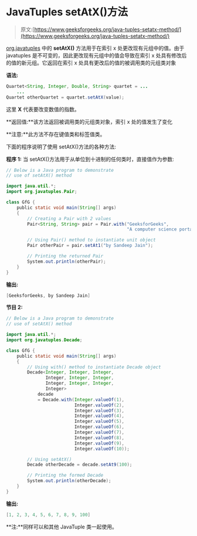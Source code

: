# JavaTuples setAtX()方法

> 原文:[https://www.geeksforgeeks.org/java-tuples-setatx-method/](https://www.geeksforgeeks.org/java-tuples-setatx-method/)

[org.javatuples](https://www.geeksforgeeks.org/javatuples-introduction/) 中的 **setAtX()** 方法用于在索引 x 处更改现有元组中的值。由于 javatuples 是不可变的，因此更改现有元组中的值会导致在索引 x 处具有修改后的值的新元组。它返回在索引 x 处具有更改后的值的被调用类的元组类对象

**语法:**

```java
Quartet<String, Integer, Double, String> quartet = ...
    ...
Quartet otherQuartet = quartet.setAtX(value);
```

这里 **X** 代表要改变数值的指数。

**返回值:**该方法返回被调用类的元组类对象，索引 x 处的值发生了变化

**注意:**此方法不存在键值类和标签值类。

下面的程序说明了使用 setAtX()方法的各种方法:

**程序 1:** 当 setAtX()方法用于从单位到十进制的任何类时，直接值作为参数:

```java
// Below is a Java program to demonstrate
// use of setAtX() method

import java.util.*;
import org.javatuples.Pair;

class GfG {
    public static void main(String[] args)
    {
        // Creating a Pair with 2 values
        Pair<String, String> pair = Pair.with("GeeksforGeeks",
                                              "A computer science portal");

        // Using Pair() method to instantiate unit object
        Pair otherPair = pair.setAt1("by Sandeep Jain");

        // Printing the returned Pair
        System.out.println(otherPair);
    }
}
```

**输出:**

```java
[GeeksforGeeks, by Sandeep Jain]
```

**节目 2:**

```java
// Below is a Java program to demonstrate
// use of setAtX() method

import java.util.*;
import org.javatuples.Decade;

class GfG {
    public static void main(String[] args)
    {
        // Using with() method to instantiate Decade object
        Decade<Integer, Integer, Integer,
               Integer, Integer, Integer,
               Integer, Integer, Integer,
               Integer>
            decade
            = Decade.with(Integer.valueOf(1),
                          Integer.valueOf(2),
                          Integer.valueOf(3),
                          Integer.valueOf(4),
                          Integer.valueOf(5),
                          Integer.valueOf(6),
                          Integer.valueOf(7),
                          Integer.valueOf(8),
                          Integer.valueOf(9),
                          Integer.valueOf(10));

        // Using setAtX()
        Decade otherDecade = decade.setAt9(100);

        // Printing the formed Decade
        System.out.println(otherDecade);
    }
}
```

**输出:**

```java
[1, 2, 3, 4, 5, 6, 7, 8, 9, 100]
```

**注:**同样可以和其他 JavaTuple 类一起使用。